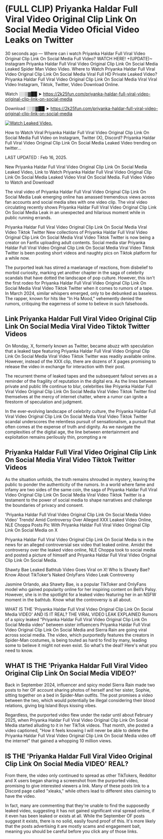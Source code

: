 # (FULL CLIP) Priyanka Haldar Full Viral Video Original Clip Link On Social Media Video Oficial Video Leaks on Twitter

30 seconds ago — Where can i watch Priyanka Haldar Full Viral Video Original Clip Link On Social Media Full Video? WATCH HERE! +(UPDATE)~ Instagram Priyanka Haldar Full Viral Video Original Clip Link On Social Media Leaked Spider Man Video Video. Where to Watch Priyanka Haldar Full Viral Video Original Clip Link On Social Media Viral Full HD Private Leaked Video? Priyanka Haldar Full Viral Video Original Clip Link On Social Media Viral Viral Video Instagram, Tiktok, Twitter, Video Download Online.

Watch ░░▒▓██ ➤ https://2k25fun.com/priyanka-haldar-full-viral-video-original-clip-link-on-social-media

Download ░░▒▓██ ➤ https://2k25fun.com/priyanka-haldar-full-viral-video-original-clip-link-on-social-media

[![Watch Leaked Video.](https://miro.medium.com/v2/resize:fit:828/format:webp/1*cilzJN44JGOrTw9NJCrNHA.gif "Watch Leaked Video")](https://2k25fun.com/priyanka-haldar-full-viral-video-original-clip-link-on-social-media)

How to Watch Viral Priyanka Haldar Full Viral Video Original Clip Link On Social Media Full Video on Instagram, Twitter (X), Discord? Priyanka Haldar Full Viral Video Original Clip Link On Social Media Leaked Video trending on twitter...

LAST UPDATED : Feb 16, 2025.

New Priyanka Haldar Full Viral Video Original Clip Link On Social Media Leaked Video, Link to Watch Priyanka Haldar Full Viral Video Original Clip Link On Social Media Leaked Video Viral On Social Media. Full Video Video to Watch and Download!

The viral video of Priyanka Haldar Full Viral Video Original Clip Link On Social Media Leak emerging online has amassed tremendous views across fan accounts and social media sites with one video clip. The viral video circulating recently shows Priyanka Haldar Full Viral Video Original Clip Link On Social Media Leak in an unexpected and hilarious moment while in public running errands.

Priyanka Haldar Full Viral Video Original Clip Link On Social Media Viral Video Tiktok Twitter New collections of Priyanka Haldar Full Viral Video Original Clip Link On Social Media Viral Video Tiktok Twitter is now being a creator on Fanfix uploading adult contents. Social media star Priyanka Haldar Full Viral Video Original Clip Link On Social Media Viral Video Tiktok Twitter is been posting short videos and naughty pics on Tiktok platform for a while now.

The purported leak has stirred a maelanage of reactions, from disbelief to morbid curiosity, marking yet another chapter in the saga of celebrity scandals that have dotted the landscape of pop culture. However, this isn't the first rodeo for Priyanka Haldar Full Viral Video Original Clip Link On Social Media Viral Video Tiktok Twitter when it comes to rumors of a tape. In March 2024, similar whispers emerged, only to be debunked as baseless. The rapper, known for hits like "In Ha Mood," vehemently denied the rumors, critiquing the eagerness of some to believe in such falsehoods.

## Link Priyanka Haldar Full Viral Video Original Clip Link On Social Media Viral Video Tiktok Twitter Videos

On Monday, X, formerly known as Twitter, became abuzz with speculation that a leaked tape featuring Priyanka Haldar Full Viral Video Original Clip Link On Social Media Viral Video Tiktok Twitter was readily available online. However, instead of the XXX clip, there are dozens of X pages promising to release the video in exchange for interaction with their post.

The recurrent theme of leaked tapes and the subsequent fallout serves as a reminder of the fragility of reputation in the digital era. As the lines between private and public life continue to blur, celebrities like Priyanka Haldar Full Viral Video Original Clip Link On Social Media Viral Video Tiktok Twitter find themselves at the mercy of internet chatter, where a rumor can ignite a firestorm of speculation and judgment.

In the ever-evolving landscape of celebrity culture, the Priyanka Haldar Full Viral Video Original Clip Link On Social Media Viral Video Tiktok Twitter scandal underscores the relentless pursuit of sensationalism, a pursuit that often comes at the expense of truth and dignity. As we navigate the complexities of the digital age, the line between entertainment and exploitation remains perilously thin, prompting a re

##  Priyanka Haldar Full Viral Video Original Clip Link On Social Media Viral Video Tiktok Twitter Videos

As the situation unfolds, the truth remains shrouded in mystery, leaving the public to ponder the authenticity of the rumors. In a world where fame and infamy are two sides of the same coin, the saga of Priyanka Haldar Full Viral Video Original Clip Link On Social Media Viral Video Tiktok Twitter is a testament to the power of social media to shape narratives and challenge the boundaries of privacy and consent.

'Priyanka Haldar Full Viral Video Original Clip Link On Social Media Video Video' Trends! Amid Controversy Over Alleged XXX Leaked Video Online, NLE Choppa Posts Pic With Priyanka Haldar Full Viral Video Original Clip Link On Social Media on X

Priyanka Haldar Full Viral Video Original Clip Link On Social Media is in the news for an alleged controversial sex video that leaked online. Amidst the controversy over the leaked video online, NLE Choppa took to social media and posted a picture of himself and Priyanka Haldar Full Viral Video Original Clip Link On Social Media.

Shawty Bae Leaked Bathtub Video Goes Viral on X! Who Is Shawty Bae? Know About TikToker’s Naked OnlyFans Video Leak Controversy

Jasmine Orlando, aka Shawty Bae, is a popular TikToker and OnlyFans model who gained popularity online for her inspiring content on Bell’s Palsy. However, she is in the spotlight for a leaked video featuring her in an NSFW moment in the bathtub. Know what the controversy is all about.

WHAT IS THE 'Priyanka Haldar Full Viral Video Original Clip Link On Social Media VIDEO' AND IS IT REAL? THE VIRAL VIDEO LEAK EXPLAINED Rumors of a spicy leaked "Priyanka Haldar Full Viral Video Original Clip Link On Social Media video" between sister influencers Priyanka Haldar Full Viral Video Original Clip Link On Social Media and Sierra Rain are going viral across social media. The video, which purportedly features the creators in Spider-Man costumes, is being touted as hard to find by many, leading some to believe it might not even exist. So what's the deal? Here's what you need to know.

## WHAT IS THE 'Priyanka Haldar Full Viral Video Original Clip Link On Social Media VIDEO?'

Back in September 2024, influencer and spicy model Sierra Rain made two posts to her OF account sharing photos of herself and her sister, Sophie, sitting together on a bed in Spider-Man outfits. The post promises a video between the two, which would potentially be illegal considering their blood relations, giving big Island Boys kissing vibes.

Regardless, the purported video flew under the radar until about February 2025, when Priyanka Haldar Full Viral Video Original Clip Link On Social Media started alluding to it in her TikTok videos. That month, she posted a video captioned, "How it feels knowing I will never be able to delete the Priyanka Haldar Full Viral Video Original Clip Link On Social Media video off the internet" that gained a whopping 10 million views.

## IS THE 'Priyanka Haldar Full Viral Video Original Clip Link On Social Media VIDEO' REAL?

From there, the video only continued to spread as other TikTokers, Redditor and X users began sharing a screenshot from the purported video, promising to give interested viewers a link. Many of these posts link to a Discord page called "xleaks," while others lead to different sites claiming to have the video.

In fact, many are commenting that they're unable to find the supposedly leaked video, suggesting it has not gained significant viral spread online, if it even has been leaked or exists at all. While the September OF posts suggest it exists, there is no solid, easily found proof of this. It's more likely that the posts advertising it are mostly scams and engagement bait, meaning you should be careful before you click any of those links.